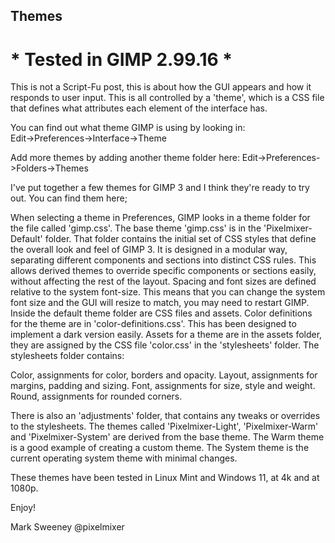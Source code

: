 ## Themes

# * Tested in GIMP 2.99.16 *

This is not a Script-Fu post, this is about how the GUI appears and how it responds to user input. This is all controlled by a 'theme', which is a CSS file that defines what attributes each element of the interface has.

You can find out what theme GIMP is using by looking in:  
Edit->Preferences->Interface->Theme

Add more themes by adding another theme folder here:
Edit->Preferences->Folders->Themes

I've put together a few themes for GIMP 3 and I think they're ready to try out. You can find them here;



When selecting a theme in Preferences, GIMP looks in a theme folder for the file called 'gimp.css'. The base theme 'gimp.css' is in the 'Pixelmixer-Default' folder. That folder contains the initial set of CSS styles that define the overall look and feel of GIMP 3. It is designed in a modular way, separating different components and sections into distinct CSS rules. This allows derived themes to override specific components or sections easily, without affecting the rest of the layout. Spacing and font sizes are defined relative to the system font-size. This means that you can change the system font size and the GUI will resize to match, you may need to restart GIMP.
Inside the default theme folder are CSS files and assets. Color definitions for the theme are in 'color-definitions.css'. This has been designed to implement a dark version easily. Assets for a theme are in the assets folder, they are assigned by the CSS file 'color.css' in the 'stylesheets' folder. The stylesheets folder contains:

Color, assignments for color, borders and opacity.
Layout, assignments for margins, padding and sizing.
Font, assignments for size, style and weight.
Round, assignments for rounded corners.

There is also an 'adjustments' folder, that contains any tweaks or overrides to the stylesheets. The themes called 'Pixelmixer-Light', 'Pixelmixer-Warm' and 'Pixelmixer-System' are derived from the base theme. The Warm theme is a good example of creating a custom theme. The System theme is the current operating system theme with minimal changes.  
  
These themes have been tested in Linux Mint and Windows 11, at 4k and at 1080p.

Enjoy!

Mark Sweeney
@pixelmixer